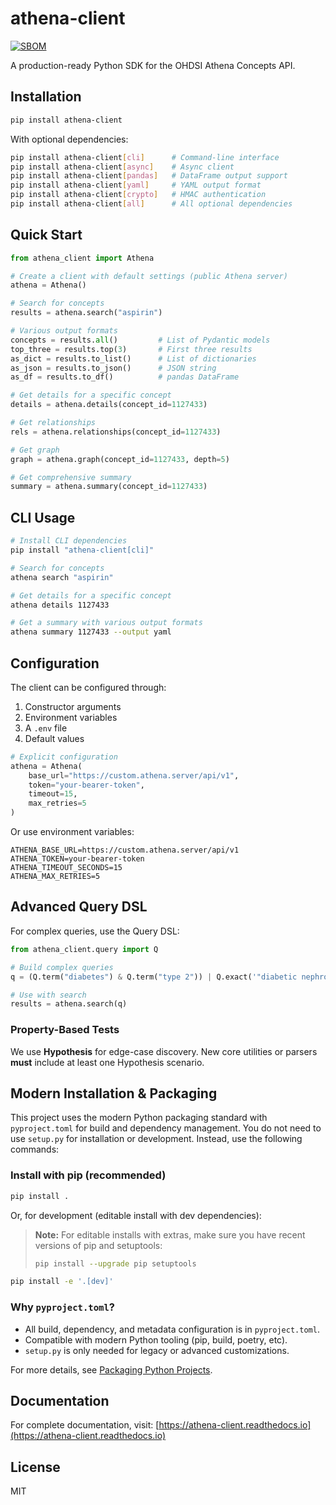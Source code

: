 # athena-client
[![SBOM](https://img.shields.io/badge/SBOM-available-blue)](sbom.json)

A production-ready Python SDK for the OHDSI Athena Concepts API.

## Installation

```bash
pip install athena-client
```

With optional dependencies:
```bash
pip install athena-client[cli]      # Command-line interface
pip install athena-client[async]    # Async client
pip install athena-client[pandas]   # DataFrame output support
pip install athena-client[yaml]     # YAML output format
pip install athena-client[crypto]   # HMAC authentication
pip install athena-client[all]      # All optional dependencies
```

## Quick Start

```python
from athena_client import Athena

# Create a client with default settings (public Athena server)
athena = Athena()

# Search for concepts
results = athena.search("aspirin")

# Various output formats
concepts = results.all()         # List of Pydantic models
top_three = results.top(3)       # First three results
as_dict = results.to_list()      # List of dictionaries
as_json = results.to_json()      # JSON string
as_df = results.to_df()          # pandas DataFrame

# Get details for a specific concept
details = athena.details(concept_id=1127433)

# Get relationships
rels = athena.relationships(concept_id=1127433)

# Get graph
graph = athena.graph(concept_id=1127433, depth=5)

# Get comprehensive summary
summary = athena.summary(concept_id=1127433)
```

## CLI Usage

```bash
# Install CLI dependencies
pip install "athena-client[cli]"

# Search for concepts
athena search "aspirin"

# Get details for a specific concept
athena details 1127433

# Get a summary with various output formats
athena summary 1127433 --output yaml
```

## Configuration

The client can be configured through:
1. Constructor arguments
2. Environment variables
3. A `.env` file
4. Default values

```python
# Explicit configuration
athena = Athena(
    base_url="https://custom.athena.server/api/v1",
    token="your-bearer-token",
    timeout=15,
    max_retries=5
)
```

Or use environment variables:
```
ATHENA_BASE_URL=https://custom.athena.server/api/v1
ATHENA_TOKEN=your-bearer-token
ATHENA_TIMEOUT_SECONDS=15
ATHENA_MAX_RETRIES=5
```

## Advanced Query DSL

For complex queries, use the Query DSL:

```python
from athena_client.query import Q

# Build complex queries
q = (Q.term("diabetes") & Q.term("type 2")) | Q.exact('"diabetic nephropathy"')

# Use with search
results = athena.search(q)
```

### Property-Based Tests

We use **Hypothesis** for edge-case discovery. New core utilities or parsers **must** include at least one Hypothesis scenario.

## Modern Installation & Packaging

This project uses the modern Python packaging standard with `pyproject.toml` for build and dependency management. You do not need to use `setup.py` for installation or development. Instead, use the following commands:

### Install with pip (recommended)

```bash
pip install .
```

Or, for development (editable install with dev dependencies):

> **Note:** For editable installs with extras, make sure you have recent versions of pip and setuptools:
> ```bash
> pip install --upgrade pip setuptools
> ```
```bash
pip install -e '.[dev]'
```

### Why `pyproject.toml`?
- All build, dependency, and metadata configuration is in `pyproject.toml`.
- Compatible with modern Python tooling (pip, build, poetry, etc).
- `setup.py` is only needed for legacy or advanced customizations.

For more details, see [Packaging Python Projects](https://packaging.python.org/en/latest/tutorials/packaging-projects/).

## Documentation

For complete documentation, visit: [https://athena-client.readthedocs.io](https://athena-client.readthedocs.io)

## License

MIT

